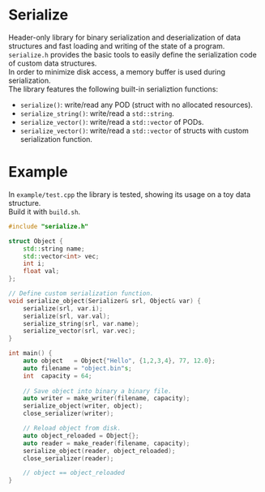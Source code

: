 # Serialize
Header-only library for binary serialization and deserialization of data structures and fast loading and writing of the state of a program.  
`serialize.h` provides the basic tools to easily define the serialization code of custom data structures.  
In order to minimize disk access, a memory buffer is used during serialization.  
The library features the following built-in serializtion functions:
  * `serialize()`: write/read any POD (struct with no allocated resources).
  * `serialize_string()`: write/read a `std::string`.
  * `serialize_vector()`: write/read a `std::vector` of PODs.
  * `serialize_vector()`: write/read a `std::vector` of structs with custom serialization function.

# Example
In `example/test.cpp` the library is tested, showing its usage on a toy data structure.  
Build it with `build.sh`.

```C++
#include "serialize.h"

struct Object {
    std::string name;
    std::vector<int> vec;
    int i;
    float val;
};

// Define custom serialization function.
void serialize_object(Serializer& srl, Object& var) {
    serialize(srl, var.i);
    serialize(srl, var.val);
    serialize_string(srl, var.name);
    serialize_vector(srl, var.vec);
}

int main() {
    auto object   = Object{"Hello", {1,2,3,4}, 77, 12.0};
    auto filename = "object.bin"s;
    int  capacity = 64;
    
    // Save object into binary a binary file.
    auto writer = make_writer(filename, capacity);
    serialize_object(writer, object);
    close_serializer(writer);

    // Reload object from disk.
    auto object_reloaded = Object{};
    auto reader = make_reader(filename, capacity);
    serialize_object(reader, object_reloaded);
    close_serializer(reader);

    // object == object_reloaded
}
```


